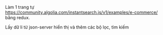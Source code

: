 Làm 1 trang tự https://community.algolia.com/instantsearch.js/v1/examples/e-commerce/ bằng redux.

Lấy dữ li từ json-server hiển thị và thêm các bộ lọc, tìm kiếm
